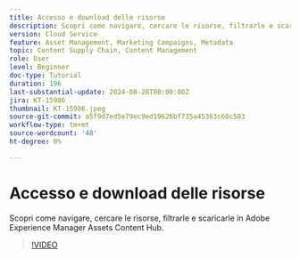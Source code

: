 ```yaml
---
title: Accesso e download delle risorse
description: Scopri come navigare, cercare le risorse, filtrarle e scaricarle in Adobe Experience Manager Assets Content Hub.
version: Cloud Service
feature: Asset Management, Marketing Campaigns, Metadata
topic: Content Supply Chain, Content Management
role: User
level: Beginner
doc-type: Tutorial
duration: 196
last-substantial-update: 2024-08-28T00:00:00Z
jira: KT-15986
thumbnail: KT-15986.jpeg
source-git-commit: a5f9d7ed5e79ec9ed19626bf735a45363c60c503
workflow-type: tm+mt
source-wordcount: '48'
ht-degree: 0%

---
```



# Accesso e download delle risorse

Scopri come navigare, cercare le risorse, filtrarle e scaricarle in Adobe Experience Manager Assets Content Hub.

>[!VIDEO](https://video.tv.adobe.com/v/3433135/?learn=on)
